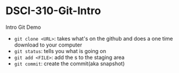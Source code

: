 # DSCI-310-Git-Intro
Intro Git Demo

- `git clone <URL>`: takes what's on the github and does a one time  download to your computer
- `git status`: tells you what is going on
- `git add <FILE>`: add the <FILE>s to the staging area
- `git commit`: create the commit(aka snapshot)
